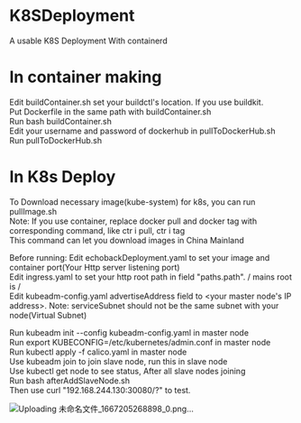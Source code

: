# K8SDeployment  
A usable K8S Deployment With containerd  
  
# In container making  
Edit buildContainer.sh set your buildctl's location. If you use buildkit.  
Put Dockerfile in the same path with buildContainer.sh  
Run bash buildContainer.sh  
Edit your username and password of dockerhub in pullToDockerHub.sh  
Run pullToDockerHub.sh  
  
# In K8s Deploy  
To Download necessary image(kube-system) for k8s, you can run pullImage.sh  
Note: If you use container, replace docker pull and docker tag with corresponding command, like ctr i pull, ctr i tag  
This command can let you download images in China Mainland  

Before running:
Edit echobackDeployment.yaml to set your image and container port(Your Http server listening port)  
Edit ingress.yaml to set your http root path in field "paths.path". / mains root is /  
Edit kubeadm-config.yaml advertiseAddress field to <your master node's IP address>. Note: serviceSubnet should not be the same subnet with your node(Virtual Subnet)  

Run kubeadm init --config kubeadm-config.yaml in master node  
Run export KUBECONFIG=/etc/kubernetes/admin.conf in master node  
Run kubectl apply -f calico.yaml in master node  
Use kubeadm join to join slave node, run this in slave node  
Use kubectl get node to see status, After all slave nodes joining  
Run bash afterAddSlaveNode.sh  
Then use curl "192.168.244.130:30080/<Your Path>?<Your Args>" to test.  

![Uploading 未命名文件_1667205268898_0.png…]() 
